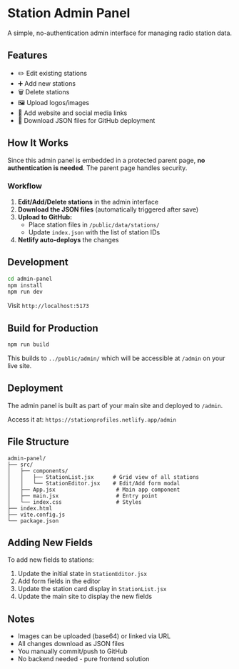 # Station Admin Panel

A simple, no-authentication admin interface for managing radio station data.

## Features

- ✏️ Edit existing stations
- ➕ Add new stations
- 🗑️ Delete stations
- 🖼️ Upload logos/images
- 🔗 Add website and social media links
- 💾 Download JSON files for GitHub deployment

## How It Works

Since this admin panel is embedded in a protected parent page, **no authentication is needed**. The parent page handles security.

### Workflow

1. **Edit/Add/Delete stations** in the admin interface
2. **Download the JSON files** (automatically triggered after save)
3. **Upload to GitHub:**
   - Place station files in `/public/data/stations/`
   - Update `index.json` with the list of station IDs
4. **Netlify auto-deploys** the changes

## Development

```bash
cd admin-panel
npm install
npm run dev
```

Visit `http://localhost:5173`

## Build for Production

```bash
npm run build
```

This builds to `../public/admin/` which will be accessible at `/admin` on your live site.

## Deployment

The admin panel is built as part of your main site and deployed to `/admin`.

Access it at: `https://stationprofiles.netlify.app/admin`

## File Structure

```
admin-panel/
├── src/
│   ├── components/
│   │   ├── StationList.jsx      # Grid view of all stations
│   │   └── StationEditor.jsx    # Edit/Add form modal
│   ├── App.jsx                   # Main app component
│   ├── main.jsx                  # Entry point
│   └── index.css                 # Styles
├── index.html
├── vite.config.js
└── package.json
```

## Adding New Fields

To add new fields to stations:

1. Update the initial state in `StationEditor.jsx`
2. Add form fields in the editor
3. Update the station card display in `StationList.jsx`
4. Update the main site to display the new fields

## Notes

- Images can be uploaded (base64) or linked via URL
- All changes download as JSON files
- You manually commit/push to GitHub
- No backend needed - pure frontend solution